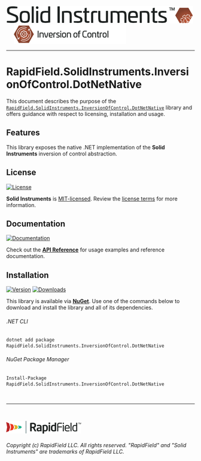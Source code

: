 <!--
Copyright (c) RapidField LLC. Licensed under the MIT License. See LICENSE.txt in the project root for license information.
-->

[![Solid Instruments](../../SolidInstruments.Logo.Color.Transparent.500w.png)](../../README.md)
<br />&nbsp;&nbsp;&nbsp;&nbsp;
![Inversion of Control](../../doc/images/Label.InversionOfControl.300w.png)
- - -

# RapidField.SolidInstruments.InversionOfControl.DotNetNative

This document describes the purpose of the [`RapidField.SolidInstruments.InversionOfControl.DotNetNative`]() library and offers guidance with respect to licensing, installation and usage.

## Features

This library exposes the native .NET implementation of the **Solid Instruments** inversion of control abstraction.

## License

[![License](https://img.shields.io/github/license/rapidfield/solid-instruments?style=flat&color=lightseagreen&label=license&logo=open-access&logoColor=lightgrey)](../../LICENSE.txt)

**Solid Instruments** is [MIT-licensed](https://en.wikipedia.org/wiki/MIT_License). Review the [license terms](../../LICENSE.txt) for more information.

## Documentation

[![Documentation](https://img.shields.io/badge/documentation-website-tan?style=flat&logo=buffer&logoColor=lightgrey)](https://www.solidinstruments.com/api/RapidField.SolidInstruments.InversionOfControl.DotNetNative.html)

Check out the [**API Reference**](https://www.solidinstruments.com/api/RapidField.SolidInstruments.InversionOfControl.DotNetNative.html) for usage examples and reference documentation.

## Installation

[![Version](https://img.shields.io/nuget/vpre/RapidField.SolidInstruments.InversionOfControl.DotNetNative?style=flat&color=blue&label=version&logo=nuget&logoColor=lightgrey)](https://www.nuget.org/packages/RapidField.SolidInstruments.InversionOfControl.DotNetNative)
[![Downloads](https://img.shields.io/nuget/dt/RapidField.SolidInstruments.InversionOfControl.DotNetNative?style=flat&color=blue&logo=nuget&logoColor=lightgrey)](https://www.nuget.org/packages/RapidField.SolidInstruments.InversionOfControl.DotNetNative)

This library is available via [**NuGet**](https://docs.microsoft.com/en-us/nuget/quickstart/install-and-use-a-package-in-visual-studio). Use one of the commands below to download and install the library and all of its dependencies.

###### .NET CLI

```shell
dotnet add package RapidField.SolidInstruments.InversionOfControl.DotNetNative
```

###### NuGet Package Manager

```shell
Install-Package RapidField.SolidInstruments.InversionOfControl.DotNetNative
```

<br />

- - -

<br />

[![RapidField](../../RapidField.Logo.Color.Black.Transparent.200w.png)](https://www.rapidfield.com)

###### Copyright (c) RapidField LLC. All rights reserved. "RapidField" and "Solid Instruments" are trademarks of RapidField LLC.